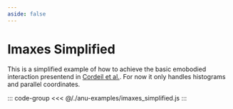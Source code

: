 ```yaml
---
aside: false
---
```


<script setup>
import { imaxes } from '../anu-examples/imaxes_simplified.js'
//import singleView  from '../vue_components/singleView.vue'
</script>

# Imaxes Simplified

This is a simplified example of how to achieve the basic emobodied interaction presentend in [Cordeil et al.](https://dl.acm.org/doi/10.1145/3126594.3126613). For now it only handles histograms and parallel coordinates.

<singleView :scene="imaxes"/>

::: code-group
<<< @/./anu-examples/imaxes_simplified.js 
:::
